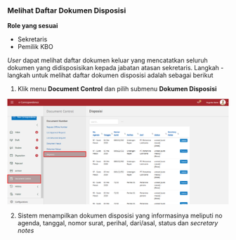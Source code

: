 ###  **Melihat Daftar Dokumen Disposisi**

**Role yang sesuai**

- Sekretaris
- Pemilik KBO

_User_ dapat melihat daftar dokumen keluar yang mencatatkan seluruh dokumen yang didisposisikan kepada jabatan atasan sekretaris. Langkah - langkah untuk melihat daftar dokumen disposisi adalah sebagai berikut

1. Klik menu **Document Control** dan pilih submenu **Dokumen Disposisi**

![gambar](SC_AgendaKendali/AG03.png)

2. Sistem menampilkan dokumen disposisi yang informasinya meliputi no agenda, tanggal, nomor surat, perihal, dari/asal, status dan *secretary notes*